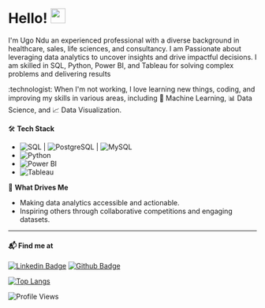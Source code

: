 # Hello! <img src="https://raw.githubusercontent.com/ugondu/ugondu/master/wave.gif" width="30px">
<p>I'm Ugo Ndu an experienced professional with a diverse background in healthcare, sales, life sciences, and consultancy.  I am Passionate about leveraging data analytics to uncover insights and drive impactful decisions.  
I am skilled in SQL, Python, Power BI, and Tableau for solving complex problems and delivering results </p>

<p>:technologist: When I'm not working, I love learning new things, coding, and improving my skills in various areas, including 🧠 Machine Learning, 📊 Data Science, and 📈 Data Visualization. </p>

🛠️ **Tech Stack**  
- ![SQL](https://img.shields.io/badge/-SQL-%2300758f) | ![PostgreSQL](https://img.shields.io/badge/-PostgreSQL-%23336791) | ![MySQL](https://img.shields.io/badge/-MySQL-%234479a1)  
- ![Python](https://img.shields.io/badge/-Python-%233776ab)  
- ![Power BI](https://img.shields.io/badge/-Power%20BI-%23f2c811)  
- ![Tableau](https://img.shields.io/badge/-Tableau-%23e97627) 

🌟 **What Drives Me**  
- Making data analytics accessible and actionable.  
- Inspiring others through collaborative competitions and engaging datasets. 

----

#### 📬 Find me at
[![Linkedin Badge](https://img.shields.io/badge/-LinkedIn-blue?style=flat-square&logo=Linkedin&logoColor=white&link=https://www.linkedin.com/in/ugondu)](https://www.linkedin.com/in/ugondu)
[![Github Badge](http://img.shields.io/badge/-Github-black?style=flat-square&logo=github&link=https://github.com/ugondu/)](https://github.com/ugondu) 


[![Top Langs](https://github-readme-stats.vercel.app/api/top-langs/?username=ugondu&layout=compact)](https://github.com/ugondu/github-readme-stats)

![Profile Views](https://komarev.com/ghpvc/?username=ugondu)
